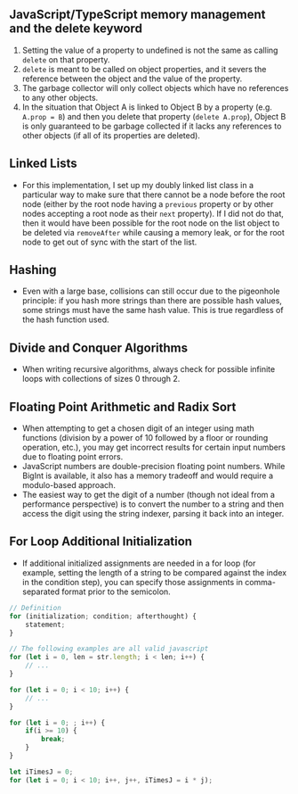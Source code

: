 ## JavaScript/TypeScript memory management and the delete keyword

1. Setting the value of a property to undefined is not the same as calling `delete` on that property.
2. `delete` is meant to be called on object properties, and it severs the reference between the object and the value of the property.
3. The garbage collector will only collect objects which have no references to any other objects.
4. In the situation that Object A is linked to Object B by a property (e.g. `A.prop = B`) and then you delete that property (`delete A.prop`), Object B is only guaranteed to be garbage collected if it lacks any references to other objects (if all of its properties are deleted).

## Linked Lists

- For this implementation, I set up my doubly linked list class in a particular way to make sure that there cannot be a node before the root node (either by the root node having a `previous` property or by other nodes accepting a root node as their `next` property). If I did not do that, then it would have been possible for the root node on the list object to be deleted via `removeAfter` while causing a memory leak, or for the root node to get out of sync with the start of the list.

## Hashing

- Even with a large base, collisions can still occur due to the pigeonhole principle: if you hash more strings than there are possible hash values, some strings must have the same hash value. This is true regardless of the hash function used.

## Divide and Conquer Algorithms

- When writing recursive algorithms, always check for possible infinite loops with collections of sizes 0 through 2.

## Floating Point Arithmetic and Radix Sort

- When attempting to get a chosen digit of an integer using math functions (division by a power of 10 followed by a floor or rounding operation, etc.), you may get incorrect results for certain input numbers due to floating point errors.
- JavaScript numbers are double-precision floating point numbers. While BigInt is available, it also has a memory tradeoff and would require a modulo-based approach.
- The easiest way to get the digit of a number (though not ideal from a performance perspective) is to convert the number to a string and then access the digit using the string indexer, parsing it back into an integer.

## For Loop Additional Initialization

- If additional initialized assignments are needed in a for loop (for example, setting the length of a string to be compared against the index in the condition step), you can specify those assignments in comma-separated format prior to the semicolon.

```ts
// Definition
for (initialization; condition; afterthought) {
    statement;
}

// The following examples are all valid javascript
for (let i = 0, len = str.length; i < len; i++) {
    // ...
}

for (let i = 0; i < 10; i++) {
    // ...
}

for (let i = 0; ; i++) {
    if(i >= 10) {
        break;
    }
}

let iTimesJ = 0;
for (let i = 0; i < 10; i++, j++, iTimesJ = i * j);
```
